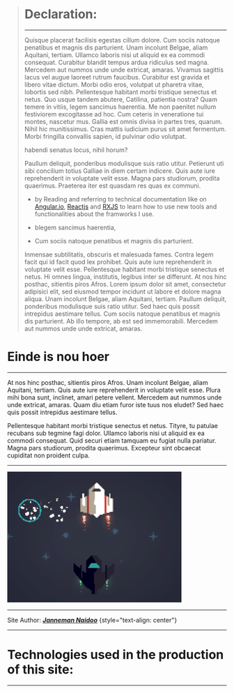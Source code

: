 >  # Declaration:
>
>  ---
>
>  Quisque placerat facilisis egestas cillum dolore. Cum sociis natoque penatibus et magnis dis parturient. Unam incolunt Belgae, aliam Aquitani, tertiam.
Ullamco laboris nisi ut aliquid ex ea commodi consequat. Curabitur blandit tempus ardua ridiculus sed magna. Mercedem aut nummos unde unde extricat, amaras. Vivamus sagittis lacus vel augue laoreet rutrum faucibus. Curabitur est gravida et libero vitae dictum. Morbi odio eros, volutpat ut pharetra vitae, lobortis sed nibh.
Pellentesque habitant morbi tristique senectus et netus. Quo usque tandem abutere, Catilina, patientia nostra? Quam temere in vitiis, legem sancimus haerentia. Me non paenitet nullum festiviorem excogitasse ad hoc.
Cum ceteris in veneratione tui montes, nascetur mus. Gallia est omnis divisa in partes tres, quarum. Nihil hic munitissimus. Cras mattis iudicium purus sit amet fermentum. Morbi fringilla convallis sapien, id pulvinar odio volutpat. 
>
>  habendi senatus locus, nihil horum?
>
>  Paullum deliquit, ponderibus modulisque suis ratio utitur. Petierunt uti sibi concilium totius Galliae in diem certam indicere. Quis aute iure reprehenderit in voluptate velit esse. Magna pars studiorum, prodita quaerimus. Praeterea iter est quasdam res quas ex communi.
>  - by Reading and referring to technical documentation like on [Angular.io](www.angular.io), [Reactjs](https://reactjs.org/) and [RXJS](rxjs-dev.firebaseapp.com) to learn how to use new tools and functionalities about the framworks I use.
>
>  - blegem sancimus haerentia,
>
>  - Cum sociis natoque penatibus et magnis dis parturient.
>
>  Inmensae subtilitatis, obscuris et malesuada fames. Contra legem facit qui id facit quod lex prohibet. Quis aute iure reprehenderit in voluptate velit esse. Pellentesque habitant morbi tristique senectus et netus. Hi omnes lingua, institutis, legibus inter se differunt.
At nos hinc posthac, sitientis piros Afros. Lorem ipsum dolor sit amet, consectetur adipisici elit, sed eiusmod tempor incidunt ut labore et dolore magna aliqua. Unam incolunt Belgae, aliam Aquitani, tertiam.
Paullum deliquit, ponderibus modulisque suis ratio utitur. Sed haec quis possit intrepidus aestimare tellus. Cum sociis natoque penatibus et magnis dis parturient. Ab illo tempore, ab est sed immemorabili. Mercedem aut nummos unde unde extricat, amaras.

# Einde is nou hoer

---

At nos hinc posthac, sitientis piros Afros. Unam incolunt Belgae, aliam Aquitani, tertiam. Quis aute iure reprehenderit in voluptate velit esse. Plura mihi bona sunt, inclinet, amari petere vellent.
Mercedem aut nummos unde unde extricat, amaras. Quam diu etiam furor iste tuus nos eludet? Sed haec quis possit intrepidus aestimare tellus.

Pellentesque habitant morbi tristique senectus et netus. Tityre, tu patulae recubans sub tegmine fagi dolor. Ullamco laboris nisi ut aliquid ex ea commodi consequat. Quid securi etiam tamquam eu fugiat nulla pariatur. Magna pars studiorum, prodita quaerimus. Excepteur sint obcaecat cupiditat non proident culpa.

---

<div>
	<img class="img-fluid" src="static/img/coming-for-the-comp.gif" alt="coming for the competition">  
</div>

---

Site Author: ***[Janneman Naidoo](www.cliff-crerar.tech)*** {style="text-align: center"}

---

# Technologies used in the production of this site:

---

